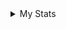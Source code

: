 <details>
  # <summary>My Stats</summary>
 
  ![GitHub stats](https://github-readme-stats.vercel.app/api?username=ArseniyDuck&show_icons=true&theme=nord)
  ![Top Langs](https://github-readme-stats.vercel.app/api/top-langs/?username=ArseniyDuck&layout=compact&theme=nord)
  

  <table>
  <tr>
  <th> My Codewars account </th>
  <th> My LeetCode account </th>
  </tr>
  <tr>
  <td>


  [![Profile badge](https://www.codewars.com/users/ArseniyDuck/badges/large)](https://www.codewars.com/users/ArseniyDuck)

  </td>
  <td>

  [![KnlnKS's LeetCode stats](https://leetcode-stats-six.vercel.app/api?username=ArseniyDuck&theme=dark)](https://leetcode.com/ArseniyDuck/)

  </td>
  </tr>
  </table>
  
</details>

